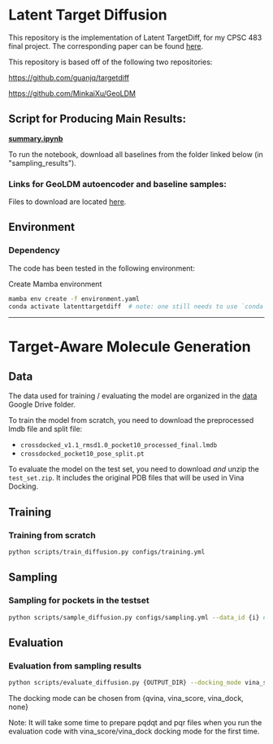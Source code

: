 # Latent Target Diffusion


This repository is the implementation of Latent TargetDiff, for my CPSC 483 final project. The corresponding paper can be found [here](https://drive.google.com/file/d/1P9IocrFOaITxkJaY4Xg5F1EzRMhZmK1m/view?usp=sharing).

This repository is based off of the following two repositories:

https://github.com/guanjq/targetdiff 

https://github.com/MinkaiXu/GeoLDM

## Script for Producing Main Results:
**[summary.ipynb](summary.ipynb)**

To run the notebook, download all baselines from the folder linked below (in "sampling_results").

### Links for GeoLDM autoencoder and baseline samples:
Files to download are located [here](https://drive.google.com/drive/folders/1lQLC9Nztl6-x-z1zRpBNVNWTA8-UtGYK?usp=sharing).

## Environment

### Dependency

The code has been tested in the following environment:

Create Mamba environment
```bash
mamba env create -f environment.yaml
conda activate latenttargetdiff  # note: one still needs to use `conda` to (de)activate environments
```
-----

# Target-Aware Molecule Generation
## Data
The data used for training / evaluating the model are organized in the [data](https://drive.google.com/drive/folders/1j21cc7-97TedKh_El5E34yI8o5ckI7eK?usp=share_link) Google Drive folder.  

To train the model from scratch, you need to download the preprocessed lmdb file and split file:
* `crossdocked_v1.1_rmsd1.0_pocket10_processed_final.lmdb`
* `crossdocked_pocket10_pose_split.pt`

To evaluate the model on the test set, you need to download _and_ unzip the `test_set.zip`. It includes the original PDB files that will be used in Vina Docking.

## Training
### Training from scratch
```bash
python scripts/train_diffusion.py configs/training.yml
```

## Sampling
### Sampling for pockets in the testset
```bash
python scripts/sample_diffusion.py configs/sampling.yml --data_id {i} # Replace {i} with the index of the data. i should be between 0 and 99 for the testset.
```

## Evaluation
### Evaluation from sampling results
```bash
python scripts/evaluate_diffusion.py {OUTPUT_DIR} --docking_mode vina_score --protein_root data/test_set
```
The docking mode can be chosen from {qvina, vina_score, vina_dock, none}

Note: It will take some time to prepare pqdqt and pqr files when you run the evaluation code with vina_score/vina_dock docking mode for the first time.




```

